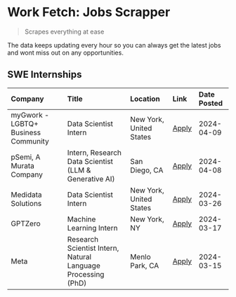 # Work Fetch: Jobs Scrapper
> Scrapes everything at ease

The data keeps updating every hour so you can always get the latest jobs and wont miss out on any opportunities.

## SWE Internships
<!--START_SECTION:workfetch-->
| Company                             | Title                                                        | Location                | Link                                                                                                                                                                                                                                                                       | Date Posted   |
|:------------------------------------|:-------------------------------------------------------------|:------------------------|:---------------------------------------------------------------------------------------------------------------------------------------------------------------------------------------------------------------------------------------------------------------------------|:--------------|
| myGwork - LGBTQ+ Business Community | Data Scientist Intern                                        | New York, United States | [Apply](https://www.linkedin.com/jobs/view/data-scientist-intern-at-mygwork-lgbtq%2B-business-community-3887175208?position=7&pageNum=0&refId=cFyH4cr08lL0rljsjdrt5A%3D%3D&trackingId=ls0%2FZpksxT5v3mDZUUUzbg%3D%3D&trk=public_jobs_jserp-result_search-card)             | 2024-04-09    |
| pSemi, A Murata Company             | Intern, Research Data Scientist (LLM & Generative AI)        | San Diego, CA           | [Apply](https://www.linkedin.com/jobs/view/intern-research-data-scientist-llm-generative-ai-at-psemi-a-murata-company-3887074168?position=8&pageNum=0&refId=cFyH4cr08lL0rljsjdrt5A%3D%3D&trackingId=EvoOlvVvwvuqve3bq9o1vw%3D%3D&trk=public_jobs_jserp-result_search-card) | 2024-04-08    |
| Medidata Solutions                  | Data Scientist Intern                                        | New York, United States | [Apply](https://www.linkedin.com/jobs/view/data-scientist-intern-at-medidata-solutions-3810253704?position=6&pageNum=0&refId=cFyH4cr08lL0rljsjdrt5A%3D%3D&trackingId=%2BcFGD9s0NBFRJPimUxNEOA%3D%3D&trk=public_jobs_jserp-result_search-card)                              | 2024-03-26    |
| GPTZero                             | Machine Learning Intern                                      | New York, NY            | [Apply](https://www.linkedin.com/jobs/view/machine-learning-intern-at-gptzero-3860723963?position=5&pageNum=0&refId=cFyH4cr08lL0rljsjdrt5A%3D%3D&trackingId=IGC9SlhaomNuV8B2jcXCrA%3D%3D&trk=public_jobs_jserp-result_search-card)                                         | 2024-03-17    |
| Meta                                | Research Scientist Intern, Natural Language Processing (PhD) | Menlo Park, CA          | [Apply](https://www.linkedin.com/jobs/view/research-scientist-intern-natural-language-processing-phd-at-meta-3858718375?position=9&pageNum=0&refId=cFyH4cr08lL0rljsjdrt5A%3D%3D&trackingId=r1zGxpPbvT%2FA0GRkQPudPg%3D%3D&trk=public_jobs_jserp-result_search-card)        | 2024-03-15    |
<!--END_SECTION:workfetch-->

